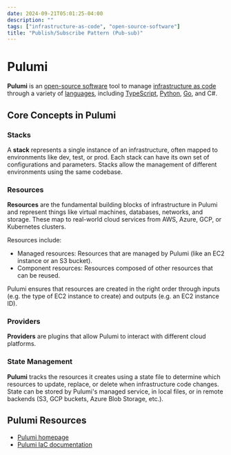 ```yaml
---
date: 2024-09-21T05:01:25-04:00
description: ""
tags: ["infrastructure-as-code", "open-source-software"]
title: "Publish/Subscribe Pattern (Pub-sub)"
---
```


# Pulumi

**Pulumi** is an [open-source software](open-source.md) tool to manage [infrastructure as code](infrastructure-as-code.md) through a variety of [languages](computer-languages.md), including [TypeScript](typescript.md), [Python](python.md), [Go](golang.md), and C#.

## Core Concepts in Pulumi

### Stacks

A **stack** represents a single instance of an infrastructure, often mapped to environments like dev, test, or prod. Each stack can have its own set of configurations and parameters. Stacks allow the management of different environments using the same codebase.

### Resources

**Resources** are the fundamental building blocks of infrastructure in Pulumi and represent things like virtual machines, databases, networks, and storage. These map to real-world cloud services from AWS, Azure, GCP, or Kubernetes clusters.

Resources include:

* Managed resources: Resources that are managed by Pulumi (like an EC2 instance or an S3 bucket).
* Component resources: Resources composed of other resources that can be reused.

Pulumi ensures that resources are created in the right order through inputs (e.g. the type of EC2 instance to create) and outputs (e.g. an EC2 instance ID).

### Providers

**Providers** are plugins that allow Pulumi to interact with different cloud platforms.

### State Management

**Pulumi** tracks the resources it creates using a state file to determine which resources to update, replace, or delete when infrastructure code changes. State can be stored by Pulumi's managed service, in local files, or in remote backends (S3, GCP buckets, Azure Blob Storage, etc.).

## Pulumi Resources

* [Pulumi homepage](https://www.pulumi.com/)
* [Pulumi IaC documentation](https://www.pulumi.com/docs/iac/get-started/)
